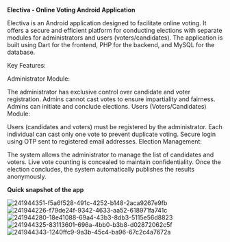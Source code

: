 **Electiva - Online Voting Android Application**

Electiva is an Android application designed to facilitate online voting. It offers a secure and efficient platform for conducting elections with separate modules for administrators and users (voters/candidates). The application is built using Dart for the frontend, PHP for the backend, and MySQL for the database.

Key Features:

Administrator Module:

The administrator has exclusive control over candidate and voter registration.
Admins cannot cast votes to ensure impartiality and fairness.
Admins can initiate and conclude elections.
Users (Voters/Candidates) Module:

Users (candidates and voters) must be registered by the administrator.
Each individual can cast only one vote to prevent duplicate voting.
Secure login using OTP sent to registered email addresses.
Election Management:

The system allows the administrator to manage the list of candidates and voters.
Live vote counting is concealed to maintain confidentiality.
Once the election concludes, the system automatically publishes the results anonymously.

**Quick snapshot of the app**


![241944351-f5a6f528-491c-4252-b148-2aca9267e9fb](https://github.com/ashish-sapkota2/onlinevoting/assets/67455612/9e4340ce-7cf4-4e29-9a92-d4978c99c1ed)
![241944226-f79de24f-9342-4633-aa52-618971fa741c](https://github.com/ashish-sapkota2/onlinevoting/assets/67455612/9db3cb09-2523-4779-a1eb-4825db490433)
![241944280-18e41088-69a4-43b3-8db3-5115e56d8823](https://github.com/ashish-sapkota2/onlinevoting/assets/67455612/ef0b02f0-a95b-467f-b290-a51517197579)
![241944325-83113601-696a-4bb0-b3b8-d02872062c5f](https://github.com/ashish-sapkota2/onlinevoting/assets/67455612/6f2df80f-1a52-4b8e-8781-8a270ea266a3)
![241944343-1240ffc9-9a3b-45c4-ba96-67c2c4a7672a](https://github.com/ashish-sapkota2/onlinevoting/assets/67455612/21560c5f-7b33-4285-858e-6eddc36b193d)
